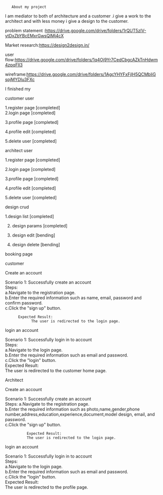        About my project

I am mediator to both of architecture and a customer .i give a work to the architect and with less money i give a design to the customer.

problem statement :https://drive.google.com/drive/folders/1rQUT5zlV-ytDxZbYBcEMxrGwsQIMj4cX

Market research:https://design2design.in/

user flow:https://drive.google.com/drive/folders/1q4Oj9Yr7CedCbgcAZkTnHdwm4zpqFll3

wireframe:https://drive.google.com/drive/folders/1AgcYHYFxFjlH5QCMbliGspjMYDlu3FXc


I finished my

 customer user

1.register page [completed]  
2.login page [completed]  

3.profile page [completed]  

4.profile edit [completed]  

5.delete user [completed]  


architect user

1.register page [completed]  

2.login page [completed]  

3.profile page [completed]  

4.profile edit [completed]  

5.delete user [completed]  


design crud

1.design list [completed]  

2. design params [completed]  
 
3. design edit [bending]  

4. design delete [bending]  
 

booking page  


customer

Create an account

Scenario 1: Successfully create an account  
         Steps:  
            a.Navigate to the registration page.  
            b.Enter the required information such as name, email, password and confirm password.  
            c.Click the "sign up" button.  
            
          Expected Result:  
                The user is redirected to the login page.  
          
          
login an account

Scenario 1: Successfully login in to account  
          Steps:   
             a.Navigate to the login page.  
             b.Enter the required information such as email and password.  
             c.Click the "login" button.  
          Expected Result:  
          The user is redirected to the customer home page.  
          
          
Architect

Create an account

Scenario 1: Successfully create an account  
            Steps:
                a.Navigate to the registration page.  
                b.Enter the required information such as photo,name,gender,phone number,address,education,experience,document,model design, email, and password.  
                c.Click the "sign up" button.  
                
              Expected Result:  
              The user is redirected to the login page.  
              
              
login an account

Scenario 1: Successfully login in to account  
              Steps:  
                  a.Navigate to the login page.  
                  b.Enter the required information such as email and password.  
                  c.Click the "login" button.   
               Expected Result:  
                  The user is redirected to the profile page.
